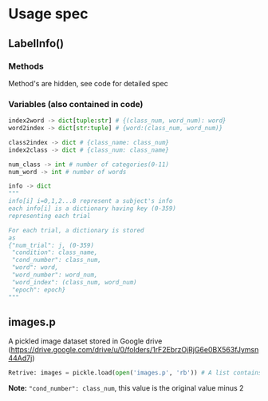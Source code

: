 # Usage spec

## LabelInfo()

### Methods

Method's are hidden, see code for detailed spec

### Variables (also contained in code)

```python
index2word -> dict[tuple:str] # {(class_num, word_num): word}
word2index -> dict[str:tuple] # {word:(class_num, word_num)}

class2index -> dict # {class_name: class_num}
index2class -> dict # {class_num: class_name}

num_class -> int # number of categories(0-11)
num_word -> int # number of words

```


```Python
info -> dict 
"""
info[i] i=0,1,2...8 represent a subject's info
each info[i] is a dictionary having key (0-359)
representing each trial

For each trial, a dictionary is stored
as
{"num_trial": j, (0-359)
 "condition": class_name,
 "cond_number": class_num,
 "word": word,
 "word_number": word_num,
 "word_index": (class_num, word_num)
 "epoch": epoch}
"""
```

## images.p
A pickled image dataset stored in Google drive (https://drive.google.com/drive/u/0/folders/1rF2EbrzOjRjG6e0BX563fJymsn44Ad7j)
```Python
Retrive: images = pickle.load(open('images.p', 'rb')) # A list contains 3240 trials, each trial is an image in numpy (51 * 61 * 23). Trials are in order.
```


**Note:**  ``` "cond_number": class_num ```, this value is the original value minus 2
